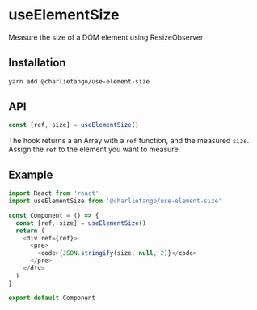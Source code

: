 # useElementSize

Measure the size of a DOM element using ResizeObserver

## Installation

```sh
yarn add @charlietango/use-element-size
```

## API

```js
const [ref, size] = useElementSize()
```

The hook returns a an Array with a `ref` function, and the measured `size`.
Assign the `ref` to the element you want to measure.

## Example

```js
import React from 'react'
import useElementSize from '@charlietango/use-element-size'

const Component = () => {
  const [ref, size] = useElementSize()
  return (
    <div ref={ref}>
      <pre>
        <code>{JSON.stringify(size, null, 2)}</code>
      </pre>
    </div>
  )
}

export default Component
```
